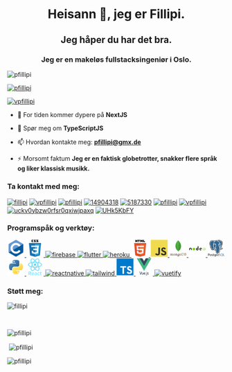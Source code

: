 <h1 align="center">Heisann 👋, jeg er Fillipi.</h1>

<h2 align="center">Jeg håper du har det bra.</h2>

<h3 align="center">Jeg er en makeløs fullstacksingeniør i Oslo.</h3>

<p align="left"> <img src="https://komarev.com/ghpvc/?username=pfillipi&label=Profilvisninger&color=0e75b6&style=flat" alt="pfillipi" /> </p>

<p align="left"> <a href="https://github.com/ryo-ma/github-profile-trophy"><img src="https://github-profile-trophy.vercel.app/?username=pfillipi" alt="pfillipi" /></a> </p>

<p align="left"> <a href="https://twitter.com/vpfillipi" target="blank"><img src="https://img.shields.io/twitter/follow/vpfillipi?logo=twitter&style=for-the-badge" alt="vpfillipi" /></a> </p>

- 🌱 For tiden kommer dypere på **NextJS**

- 💬 Spør meg om **TypeScriptJS**

- 📫 Hvordan kontakte meg: **pfillipi@gmx.de**

- ⚡ Morsomt faktum **Jeg er en faktisk globetrotter, snakker flere språk og liker klassisk musikk.**

<h3 align="left">Ta kontakt med meg:</h3>
<p align="left">
<a href="https://codepen.io/fillipi" target="blank"><img align="center" src="https://cdn.jsdelivr.net/npm/simple-icons@3.0.1/icons/codepen.svg" alt="fillipi" height="30" width="40" /></a>
<a href="https://twitter.com/vpfillipi" target="blank"><img align="center" src="https://cdn.jsdelivr.net/npm/simple-icons@3.0.1/icons/twitter.svg" alt="vpfillipi" height="30" width="40" /></a>
<a href="https://linkedin.com/in/pfillipi" target="blank"><img align="center" src="https://cdn.jsdelivr.net/npm/simple-icons@3.0.1/icons/linkedin.svg" alt="pfillipi" height="30" width="40" /></a>
<a href="https://stackoverflow.com/users/14904318" target="blank"><img align="center" src="https://cdn.jsdelivr.net/npm/simple-icons@3.0.1/icons/stackoverflow.svg" alt="14904318" height="30" width="40" /></a>
<a href="https://kaggle.com/5187330" target="blank"><img align="center" src="https://cdn.jsdelivr.net/npm/simple-icons@3.0.1/icons/kaggle.svg" alt="5187330" height="30" width="40" /></a>
<a href="https://fb.com/pfillipi" target="blank"><img align="center" src="https://cdn.jsdelivr.net/npm/simple-icons@3.0.1/icons/facebook.svg" alt="pfillipi" height="30" width="40" /></a>
<a href="https://instagram.com/vpfillipi" target="blank"><img align="center" src="https://cdn.jsdelivr.net/npm/simple-icons@3.0.1/icons/instagram.svg" alt="vpfillipi" height="30" width="40" /></a>
<a href="https://www.youtube.com/c/uckv0ybzw0rfsr0qxiwjpaxq" target="blank"><img align="center" src="https://cdn.jsdelivr.net/npm/simple-icons@3.0.1/icons/youtube.svg" alt="uckv0ybzw0rfsr0qxiwjpaxq" height="30" width="40" /></a>
<a href="https://discord.gg/UHk5KbFY" target="blank"><img align="center" src="https://cdn.jsdelivr.net/npm/simple-icons@3.0.1/icons/discord.svg" alt="UHk5KbFY" height="30" width="40" /></a>
</p>

<h3 align="left">Programspåk og verktøy:</h3>
<p align="left"> <a href="https://www.cprogramming.com/" target="_blank"> <img src="https://raw.githubusercontent.com/devicons/devicon/master/icons/c/c-original.svg" alt="c" width="40" height="40"/> </a> <a href="https://www.w3schools.com/css/" target="_blank"> <img src="https://raw.githubusercontent.com/devicons/devicon/master/icons/css3/css3-original-wordmark.svg" alt="css3" width="40" height="40"/> </a> <a href="https://firebase.google.com/" target="_blank"> <img src="https://www.vectorlogo.zone/logos/firebase/firebase-icon.svg" alt="firebase" width="40" height="40"/> </a> <a href="https://flutter.dev" target="_blank"> <img src="https://www.vectorlogo.zone/logos/flutterio/flutterio-icon.svg" alt="flutter" width="40" height="40"/> </a> <a href="https://heroku.com" target="_blank"> <img src="https://www.vectorlogo.zone/logos/heroku/heroku-icon.svg" alt="heroku" width="40" height="40"/> </a> <a href="https://www.w3.org/html/" target="_blank"> <img src="https://raw.githubusercontent.com/devicons/devicon/master/icons/html5/html5-original-wordmark.svg" alt="html5" width="40" height="40"/> </a> <a href="https://developer.mozilla.org/en-US/docs/Web/JavaScript" target="_blank"> <img src="https://raw.githubusercontent.com/devicons/devicon/master/icons/javascript/javascript-original.svg" alt="javascript" width="40" height="40"/> </a> <a href="https://www.mongodb.com/" target="_blank"> <img src="https://raw.githubusercontent.com/devicons/devicon/master/icons/mongodb/mongodb-original-wordmark.svg" alt="mongodb" width="40" height="40"/> </a> <a href="https://nodejs.org" target="_blank"> <img src="https://raw.githubusercontent.com/devicons/devicon/master/icons/nodejs/nodejs-original-wordmark.svg" alt="nodejs" width="40" height="40"/> </a> <a href="https://www.postgresql.org" target="_blank"> <img src="https://raw.githubusercontent.com/devicons/devicon/master/icons/postgresql/postgresql-original-wordmark.svg" alt="postgresql" width="40" height="40"/> </a> <a href="https://www.python.org" target="_blank"> <img src="https://raw.githubusercontent.com/devicons/devicon/master/icons/python/python-original.svg" alt="python" width="40" height="40"/> </a> <a href="https://reactjs.org/" target="_blank"> <img src="https://raw.githubusercontent.com/devicons/devicon/master/icons/react/react-original-wordmark.svg" alt="react" width="40" height="40"/> </a> <a href="https://reactnative.dev/" target="_blank"> <img src="https://reactnative.dev/img/header_logo.svg" alt="reactnative" width="40" height="40"/> </a> <a href="https://tailwindcss.com/" target="_blank"> <img src="https://www.vectorlogo.zone/logos/tailwindcss/tailwindcss-icon.svg" alt="tailwind" width="40" height="40"/> </a> <a href="https://www.typescriptlang.org/" target="_blank"> <img src="https://raw.githubusercontent.com/devicons/devicon/master/icons/typescript/typescript-original.svg" alt="typescript" width="40" height="40"/> </a> <a href="https://vuejs.org/" target="_blank"> <img src="https://raw.githubusercontent.com/devicons/devicon/master/icons/vuejs/vuejs-original-wordmark.svg" alt="vuejs" width="40" height="40"/> </a> <a href="https://vuetifyjs.com/en/" target="_blank"> <img src="https://bestofjs.org/logos/vuetify.svg" alt="vuetify" width="40" height="40"/> </a> </p>

<h3 align="left">Støtt meg:</h3>
<p><a href="https://www.buymeacoffee.com/fillipi"> <img align="left" src="https://cdn.buymeacoffee.com/buttons/v2/default-yellow.png" height="50" width="210" alt="fillipi" /></a></p><br />

<br><p><img align="left" src="https://github-readme-stats.vercel.app/api/top-langs?username=pfillipi&show_icons=true&locale=en&layout=compact" alt="pfillipi" /></p></br>

<p>&nbsp;<img align="center" src="https://github-readme-stats.vercel.app/api?username=pfillipi&show_icons=true&locale=en" alt="pfillipi" /></p>

<p><img align="center" src="https://github-readme-streak-stats.herokuapp.com/?user=pfillipi&" alt="pfillipi" /></p>
